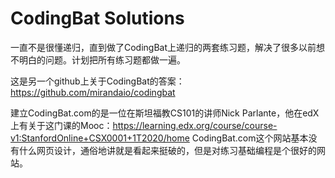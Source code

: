 # CodingBat Solutions
一直不是很懂递归，直到做了CodingBat上递归的两套练习题，解决了很多以前想不明白的问题。计划把所有练习题都做一遍。

这是另一个github上关于CodingBat的答案：https://github.com/mirandaio/codingbat

建立CodingBat.com的是一位在斯坦福教CS101的讲师Nick Parlante，他在edX上有关于这门课的Mooc：https://learning.edx.org/course/course-v1:StanfordOnline+CSX0001+1T2020/home
CodingBat.com这个网站基本没有什么网页设计，通俗地讲就是看起来挺破的，但是对练习基础编程是个很好的网站。
